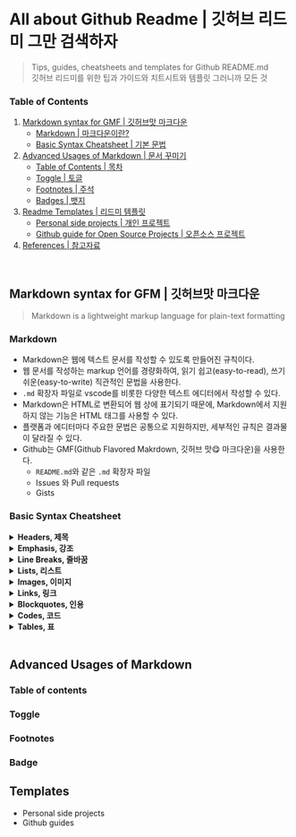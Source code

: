 # All about Github Readme | 깃허브 리드미 그만 검색하자

>Tips, guides, cheatsheets and templates for Github README.md   
>깃허브 리드미를 위한 팁과 가이드와 치트시트와 템플릿 그러니까 모든 것

### Table of Contents
1. [Markdown syntax for GMF | 깃허브맛 마크다운](#markdown-syntax-for-gfm)
    - [Markdown | 마크다운이란?](#markdown)
    - [Basic Syntax Cheatsheet | 기본 문법](#basic-syntax-cheatsheet)
2. [Advanced Usages of Markdown | 문서 꾸미기](#advanced-usages-of-markdown)
    - [Table of Contents | 목차](#table-of-contents)
    - [Toggle | 토글](#toggle)
    - [Footnotes | 주석](#footnotes)
    - [Badges | 뱃지](#badge)
3. [Readme Templates | 리드미 템플릿]()
    - [Personal side projects | 개인 프로젝트]()
    - [Github guide for Open Source Projects | 오픈소스 프로젝트]()
5. [References | 참고자료]()
<br />

## Markdown syntax for GFM | 깃허브맛 마크다운

> Markdown is a lightweight markup language for plain-text formatting

### Markdown
- Markdown은 웹에 텍스트 문서를 작성할 수 있도록 만들어진 규칙이다.  
- 웹 문서를 작성하는 markup 언어를 경량화하여, 읽기 쉽고(easy-to-read), 쓰기 쉬운(easy-to-write) 직관적인 문법을 사용한다.
- `.md` 확장자 파일로 vscode를 비롯한 다양한 텍스트 에디터에서 작성할 수 있다.
- Markdown은 HTML로 변환되어 웹 상에 표기되기 때문에, Markdown에서 지원하지 않는 기능은 HTML 태그를 사용할 수 있다.
- 플랫폼과 에디터마다 주요한 문법은 공통으로 지원하지만, 세부적인 규칙은 결과물이 달라질 수 있다.
- Github는 GMF(Github Flavored Makrdown, 깃허브 맛😋 마크다운)을 사용한다.
  - `README.md`와 같은 `.md` 확장자 파일
  - Issues 와 Pull requests
  - Gists

### Basic Syntax Cheatsheet
<details>
  <summary><b>Headers, 제목</b></summary>
  
  ####   
  ```
    # <h1> -> underline 있음
    ## <h2> -> underline 있음
    ### <h3>
    #### <h4>
    ##### <h5>
    ###### <h6>
  ```
  ####   
</details>

<details>
  <summary><b>Emphasis, 강조</b></summary>
  
  ####   
  ```
    *italic* or _italic_
    **bold** or __bold__
    ~~strikethrough~~
    <u>underline</u>
  ```
  ####   
</details>
<details>
  <summary><b>Line Breaks, 줄바꿈</b></summary>
  
  ####   
  - 2 or more spaces, 2번 이상 띄어쓰기
  - `<br />`
  ####   
</details>

<details>
  <summary><b>Lists, 리스트</b></summary>
  
  ####   
  **Unordered**
  ```
    - item 1 -> -, +, * 사용 가능
    - item 2
      - item 2a
      - item 2b
  ```
  **Ordered**
  ```
    1. item 1
    1. item 2
      1. item 2a
      1. item 2b
  ```
  **Task lists**
  ```
    - [ ] todo
    - [X] completed
  ```
  ####   
</details>

<details>
  <summary><b>Images, 이미지</b></summary>
  
  ####   
  ```
  ![Alt Text](url)
  
  ![GitHub Logo](/images/logo.png)
  ```
  ####   
</details>
<details>
  <summary><b>Links, 링크</b></summary>
  
  ####   
  ```
  [Text](url)
  
  [GitHub](http://github.com)
  ```
  ####   
</details>

<details>
  <summary><b>Blockquotes, 인용</b></summary>
  
  ####   
  ```
  > Blockquotes
  ```
  ####   
</details>
<details>
  <summary><b>Codes, 코드</b></summary>
  
  ####   
  **Inline**
  ```
  `inline code` -> backticks
  ```
  **Code Blocks**
  <pre>```javascript
console.log('hello world')
```</pre>
  ####   
</details>

</details>

<details>
  <summary><b>Tables, 표</b></summary>
  
  ####   
  ```
  | head | head | head |
  | --- | :---: | ---: | -> 정렬 | left | center | right |
  | body | body | body |
  ```
  ####   
</details>

<br />

## Advanced Usages of Markdown

### Table of contents

### Toggle
### Footnotes
### Badge

## Templates
- Personal side projects
- Github guides
